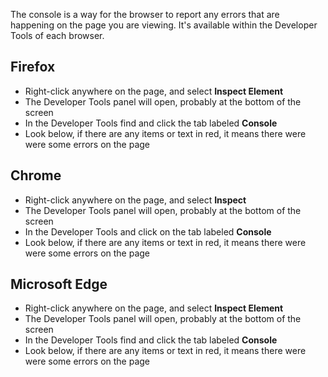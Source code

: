 The console is a way for the browser to report any errors that are happening on the page you are viewing. It's available within the Developer Tools of each browser.

## Firefox

* Right-click anywhere on the page, and select **Inspect Element**
* The Developer Tools panel will open, probably at the bottom of the screen
* In the Developer Tools find and click the tab labeled **Console**
* Look below, if there are any items or text in red, it means there were were some errors on the page

## Chrome

* Right-click anywhere on the page, and select **Inspect**
* The Developer Tools panel will open, probably at the bottom of the screen
* In the Developer Tools  and click on the tab labeled **Console**
* Look below, if there are any items or text in red, it means there were were some errors on the page

## Microsoft Edge

* Right-click anywhere on the page, and select **Inspect Element**
* The Developer Tools panel will open, probably at the bottom of the screen
* In the Developer Tools find and click the tab labeled **Console**
* Look below, if there are any items or text in red, it means there were were some errors on the page
